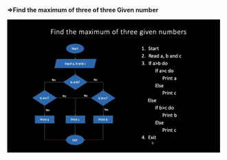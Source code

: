 <!-- Output copied to clipboard! -->

<!-- You have some errors, warnings, or alerts. If you are using reckless mode, turn it off to see inline alerts.
* ERRORs: 0
* WARNINGs: 0
* ALERTS: 1 -->

**⇒Find the maximum of three of three Given number**


![alt_text](https://github.com/firoze-hossain/Data-Structure-and-Algorithm/blob/master/Image/maximum%20of%20three%20given%20numbers.png "Maximum Number")

